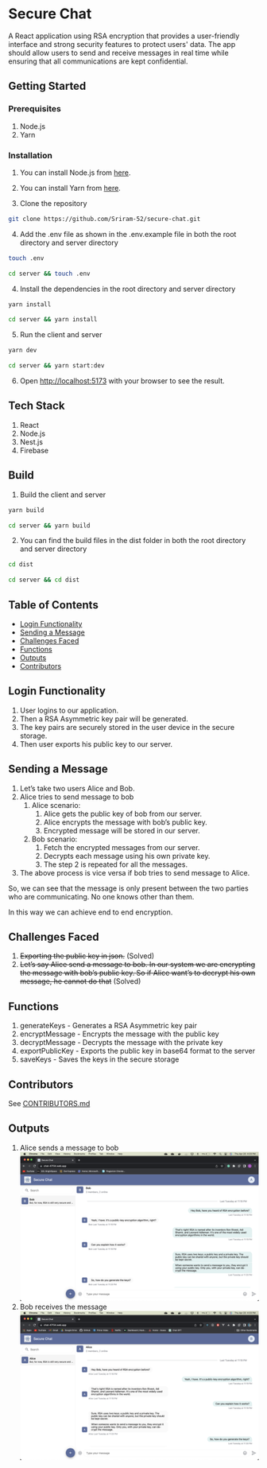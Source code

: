 # Secure Chat

A React application using RSA encryption that provides a user-friendly interface and strong security features to protect users' data. The app should allow users to send and receive messages in real time while ensuring that all communications are kept confidential.

## Getting Started

### Prerequisites
1. Node.js
2. Yarn

### Installation
1. You can install Node.js from [here](https://nodejs.org/en/download/).
2. You can install Yarn from [here](https://classic.yarnpkg.com/en/docs/install).

3. Clone the repository

```bash
git clone https://github.com/Sriram-52/secure-chat.git
```

4. Add the .env file as shown in the .env.example file in both the root directory and server directory

```bash
touch .env
```

```bash
cd server && touch .env
```

4. Install the dependencies in the root directory and server directory

```bash
yarn install
```

```bash
cd server && yarn install
```

5. Run the client and server

```bash
yarn dev
```

```bash
cd server && yarn start:dev
```

6. Open [http://localhost:5173](http://localhost:5173) with your browser to see the result.

## Tech Stack
1. React
2. Node.js
3. Nest.js
4. Firebase

## Build
1. Build the client and server

```bash
yarn build
```

```bash
cd server && yarn build
```

2. You can find the build files in the dist folder in both the root directory and server directory

```bash
cd dist
```

```bash
cd server && cd dist
```

## Table of Contents

- [Login Functionality](#login-functionality)
- [Sending a Message](#sending-a-message)
- [Challenges Faced](#challenges-faced)
- [Functions](#functions)
- [Outputs](#outputs)
- [Contributors](#contributors)

## Login Functionality

1. User logins to our application.
2. Then a RSA Asymmetric key pair will be generated.
3. The key pairs are securely stored in the user device in the secure storage.
4. Then user exports his public key to our server.

## Sending a Message

1. Let’s take two users Alice and Bob.
2. Alice tries to send message to bob
   1. Alice scenario:
      1. Alice gets the public key of bob from our server.
      2. Alice encrypts the message with bob’s public key.
      3. Encrypted message will be stored in our server.
   2. Bob scenario:
      1. Fetch the encrypted messages from our server.
      2. Decrypts each message using his own private key.
      3. The step 2 is repeated for all the messages.
3. The above process is vice versa if bob tries to send message to Alice.

So, we can see that the message is only present between the two parties who are communicating.
No one knows other than them.

In this way we can achieve end to end encryption.

## Challenges Faced

1. ~~Exporting the public key in json.~~ (Solved)
2. ~~Let’s say Alice send a message to bob. In our system we are encrypting the message with bob’s public key. So if Alice want’s to decrypt his own message, he cannot do that~~ (Solved)

## Functions

1. generateKeys - Generates a RSA Asymmetric key pair
2. encryptMessage - Encrypts the message with the public key
3. decryptMessage - Decrypts the message with the private key
4. exportPublicKey - Exports the public key in base64 format to the server
5. saveKeys - Saves the keys in the secure storage

## Contributors

See [CONTRIBUTORS.md](CONTRIBUTORS.md)

## Outputs

1. Alice sends a message to bob
   ![Alice sends a message to bob](outputs/alice.v2.png)
2. Bob receives the message
   ![Bob receives the message](outputs/bob.v2.png)
